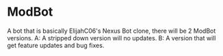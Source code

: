 # ModBot
A bot that is basically ElijahC06's Nexus Bot clone, there will be 2 ModBot versions. A: A stripped down version will no updates. B: A version that will get feature updates and bug fixes.
